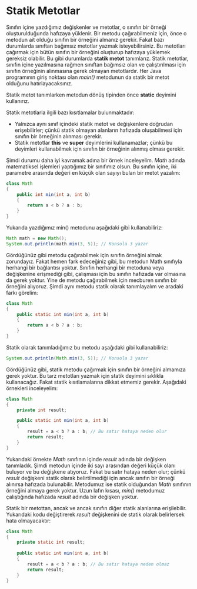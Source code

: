 # Statik Metotlar

Sınıfın içine yazdığımız değişkenler ve metotlar, o sınıfın bir örneği oluşturulduğunda hafızaya yüklenir. Bir metodu çağırabilmeniz için, önce o metodun ait olduğu sınıfın bir örneğini almanız gerekir. Fakat bazı durumlarda sınıftan bağımsız metotlar yazmak isteyebilirsiniz. Bu metotları çağırmak için bütün sınıfın bir örneğini oluşturup hafızaya yüklemek gereksiz olabilir. Bu gibi durumlarda **statik metot** tanımlarız. Statik metotlar, sınıfın içine yazılmasına rağmen sınıftan bağımsız olan ve çalıştırılması için sınıfın örneğinin alınmasına gerek olmayan metotlardır. Her Java programının giriş noktası olan _main()_ metodunun da statik bir metot olduğunu hatırlayacaksınız.

Statik metot tanımlarken metodun dönüş tipinden önce **static** deyimini kullanırız.

Statik metotlarla ilgili bazı kısıtlamalar bulunmaktadır:

- Yalnızca aynı sınıf içindeki statik metot ve değişkenlere doğrudan erişebilirler; çünkü statik olmayan alanların hafızada oluşabilmesi için sınıfın bir örneğinin alınması gerekir.
- Statik metotlar **this** ve **super** deyimlerini kullanamazlar; çünkü bu deyimleri kullanabilmek için sınıfın bir örneğinin alınmış olması gerekir.

Şimdi durumu daha iyi kavramak adına bir örnek inceleyelim. _Math_ adında matematiksel işlemleri yaptığımız bir sınıfımız olsun. Bu sınıfın içine, iki parametre arasında değeri en küçük olan sayıyı bulan bir metot yazalım:

```java
class Math
{
	public int min(int a, int b)
	{
		return a < b ? a : b;
	}
}
```

Yukarıda yazdığımız min() metodunu aşağıdaki gibi kullanabiliriz:

```java
Math math = new Math();
System.out.println(math.min(3, 5)); // Konsola 3 yazar
```

Gördüğünüz gibi metodu çağırabilmek için sınıfın örneğini almak zorundayız. Fakat hemen fark edeceğiniz gibi, bu metodun Math sınıfıyla herhangi bir bağlantısı yoktur. Sınıfın herhangi bir metoduna veya değişkenine erişmediği gibi, çalışması için bu sınıfın hafızada var olmasına da gerek yoktur. Yine de metodu çağırabilmek için mecburen sınıfın bir örneğini alıyoruz. Şimdi aynı metodu statik olarak tanımlayalım ve aradaki farkı görelim:

```java
class Math
{
	public static int min(int a, int b)
	{
		return a < b ? a : b;
	}
}
```

Statik olarak tanımladığımız bu metodu aşağıdaki gibi kullanabiliriz:

```java
System.out.println(Math.min(3, 5)); // Konsola 3 yazar
```

Gördüğünüz gibi, statik metodu çağırmak için sınıfın bir örneğini almamıza gerek yoktur. Bu tarz metotları yazmak için statik deyimini sıklıkla kullanacağız. Fakat statik kısıtlamalarına dikkat etmemiz gerekir. Aşağıdaki örnekleri inceleyelim:

```java
class Math
{
	private int result;

    public static int min(int a, int b)
	{
		result = a < b ? a : b; // Bu satır hataya neden olur
		return result;
	}
}
```

Yukarıdaki örnekte _Math_ sınıfının içinde _result_ adında bir değişken tanımladık. Şimdi metodun içinde iki sayı arasından değeri küçük olanı buluyor ve bu değişkene atıyoruz. Fakat bu satır hataya neden olur; çünkü _result_ değişkeni statik olarak belirtilmediği için ancak sınıfın bir örneği alınırsa hafızada bulunabilir. Metodumuz ise statik olduğundan _Math_ sınıfının örneğini almaya gerek yoktur. Uzun lafın kısası, _min()_ metodumuz çalıştığında hafızada _result_ adında bir değişken yoktur.

Statik bir metottan, ancak ve ancak sınıfın diğer statik alanlarına erişilebilir. Yukarıdaki kodu değiştirerek _result_ değişkenini de statik olarak belirlersek hata olmayacaktır:

```java
class Math
{
	private static int result;
	
    public static int min(int a, int b)
	{
		result = a < b ? a : b; // Bu satır hataya neden olmaz
		return result;
	}
}
```



